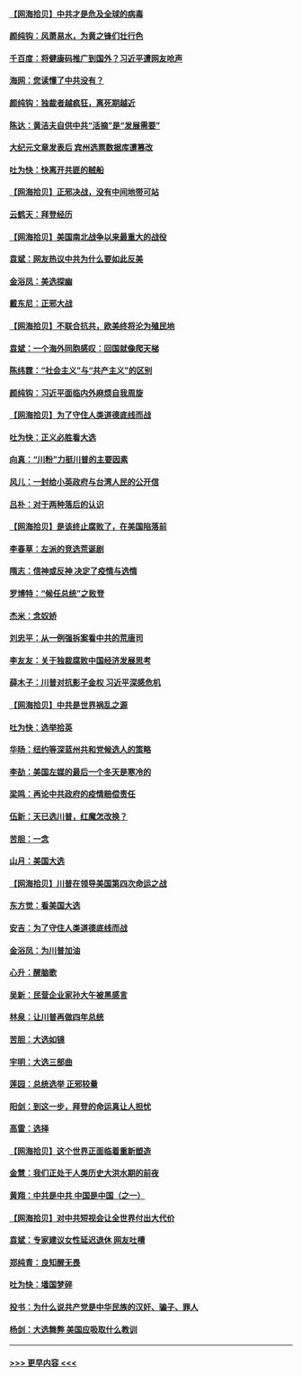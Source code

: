 #### [【网海拾贝】中共才是危及全球的病毒](../pages/nsc993/n12571204.md?t=11251203) 
#### [颜纯钩：风萧易水，为黄之锋们壮行色](../pages/nsc993/n12571487.md?t=11251203) 
#### [千百度：将健康码推广到国外？习近平遭网友呛声](../pages/nsc993/n12570808.md?t=11251203) 
#### [海网：您读懂了中共没有？](../pages/nsc993/n12570487.md?t=11251203) 
#### [颜纯钩：独裁者越疯狂，离死期越近](../pages/nsc993/n12569055.md?t=11251203) 
#### [陈达：黄洁夫自供中共“活摘”是“发展需要”](../pages/nsc993/n12568541.md?t=11251203) 
#### [大纪元文章发表后 宾州选票数据库遭篡改](../pages/nsc993/n12568105.md?t=11251203) 
#### [吐为快：快离开共匪的贼船](../pages/nsc993/n12568462.md?t=11251203) 
#### [【网海拾贝】正邪决战，没有中间地带可站](../pages/nsc993/n12568439.md?t=11251203) 
#### [云鹤天：拜登经历](../pages/nsc993/n12567294.md?t=11251203) 
#### [【网海拾贝】美国南北战争以来最重大的战役](../pages/nsc993/n12567247.md?t=11251203) 
#### [袁斌：网友热议中共为什么要如此反美](../pages/nsc993/n12567162.md?t=11251203) 
#### [金浴凤：美选探幽](../pages/nsc993/n12567147.md?t=11251203) 
#### [戴东尼：正邪大战](../pages/nsc993/n12567033.md?t=11251203) 
#### [【网海拾贝】不联合抗共，欧美终将沦为殖民地](../pages/nsc993/n12565068.md?t=11251203) 
#### [袁斌：一个海外同胞感叹：回国就像爬天梯](../pages/nsc993/n12564986.md?t=11251203) 
#### [陈纬霆：“社会主义”与“共产主义”的区别](../pages/nsc993/n12562417.md?t=11251203) 
#### [颜纯钩：习近平面临内外麻烦自我周旋](../pages/nsc993/n12563356.md?t=11251203) 
#### [【网海拾贝】为了守住人类道德底线而战](../pages/nsc993/n12562542.md?t=11251203) 
#### [吐为快：正义必胜看大选](../pages/nsc993/n12561967.md?t=11251203) 
#### [向真：“川粉”力挺川普的主要因素](../pages/nsc993/n12560774.md?t=11251203) 
#### [风儿：一封给小英政府与台湾人民的公开信](../pages/nsc993/n12560581.md?t=11251203) 
#### [吕朴：对于两种落后的认识](../pages/nsc993/n12560492.md?t=11251203) 
#### [【网海拾贝】是该终止腐败了，在美国陷落前](../pages/nsc993/n12559936.md?t=11251203) 
#### [李春草：左派的竞选荒诞剧](../pages/nsc993/n12558380.md?t=11251203) 
#### [隋志：信神或反神 决定了疫情与选情](../pages/nsc993/n12558255.md?t=11251203) 
#### [罗博特：“候任总统”之败登](../pages/nsc993/n12558189.md?t=11251203) 
#### [杰米：念奴娇](../pages/nsc993/n12558174.md?t=11251203) 
#### [刘忠平：从一例强拆案看中共的荒唐司](../pages/nsc993/n12558036.md?t=11251203) 
#### [李友友：关于独裁腐败中国经济发展思考](../pages/nsc993/n12558004.md?t=11251203) 
#### [薛木子：川普对抗影子金权 习近平深感危机](../pages/nsc993/n12557342.md?t=11251203) 
#### [【网海拾贝】中共是世界祸乱之源](../pages/nsc993/n12555353.md?t=11251203) 
#### [吐为快：选举拾英](../pages/nsc993/n12555041.md?t=11251203) 
#### [华旸：纽约等深蓝州共和党候选人的策略](../pages/nsc993/n12554309.md?t=11251203) 
#### [李劼：美国左媒的最后一个冬天是寒冷的](../pages/nsc993/n12552947.md?t=11251203) 
#### [梁鸣：再论中共政府的疫情赔偿责任](../pages/nsc993/n12553012.md?t=11251203) 
#### [伍新：天已选川普，红魔怎改换？](../pages/nsc993/n12552970.md?t=11251203) 
#### [苦胆：一念](../pages/nsc993/n12552957.md?t=11251203) 
#### [山月：美国大选](../pages/nsc993/n12552446.md?t=11251203) 
#### [【网海拾贝】川普在领导美国第四次命运之战](../pages/nsc993/n12551973.md?t=11251203) 
#### [东方觉：看美国大选](../pages/nsc993/n12551647.md?t=11251203) 
#### [安吉：为了守住人类道德底线而战](../pages/nsc993/n12551111.md?t=11251203) 
#### [金浴凤：为川普加油](../pages/nsc993/n12551085.md?t=11251203) 
#### [心升：醒脑歌](../pages/nsc993/n12550984.md?t=11251203) 
#### [吴新：民营企业家孙大午被黑感言](../pages/nsc993/n12550656.md?t=11251203) 
#### [林泉：让川普再做四年总统](../pages/nsc993/n12550640.md?t=11251203) 
#### [苦胆：大选如镜](../pages/nsc993/n12550630.md?t=11251203) 
#### [宇明：大选三部曲](../pages/nsc993/n12550603.md?t=11251203) 
#### [莲园：总统选举 正邪较量](../pages/nsc993/n12550594.md?t=11251203) 
#### [阳剑：到这一步，拜登的命运真让人担忧](../pages/nsc993/n12549093.md?t=11251203) 
#### [高雷：选择](../pages/nsc993/n12549087.md?t=11251203) 
#### [【网海拾贝】这个世界正面临着重新塑造](../pages/nsc993/n12548326.md?t=11251203) 
#### [金慧：我们正处于人类历史大洪水期的前夜](../pages/nsc993/n12547914.md?t=11251203) 
#### [黄翔：中共是中共 中国是中国（之一）](../pages/nsc993/n12547576.md?t=11251203) 
#### [【网海拾贝】对中共短视会让全世界付出大代价](../pages/nsc993/n12546043.md?t=11251203) 
#### [袁斌：专家建议女性延迟退休 网友吐槽](../pages/nsc993/n12545424.md?t=11251203) 
#### [郑纯青：良知醒无畏](../pages/nsc993/n12545394.md?t=11251203) 
#### [吐为快：墙国梦碎](../pages/nsc993/n12545309.md?t=11251203) 
#### [投书：为什么说共产党是中华民族的汉奸、骗子、罪人](../pages/nsc993/n12545089.md?t=11251203) 
#### [杨剑：大选舞弊 美国应吸取什么教训](../pages/nsc993/n12543937.md?t=11251203) 

----
#### [ >>> 更早内容 <<< ](../indexes/nsc993-earlier.md)
